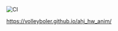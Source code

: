![CI](https://github.com/Volleyboler/ahj_hw_dom/actions/workflows/web.yml/badge.svg)

https://volleyboler.github.io/ahj_hw_anim/
